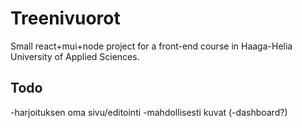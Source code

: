 # Treenivuorot

Small react+mui+node project for a front-end course in Haaga-Helia University of Applied Sciences.


## Todo

-harjoituksen oma sivu/editointi
-mahdollisesti kuvat
(-dashboard?)